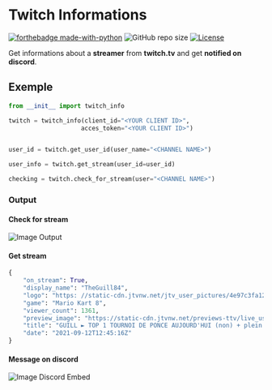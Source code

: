 # Twitch Informations

[![forthebadge made-with-python](http://ForTheBadge.com/images/badges/made-with-python.svg)](https://www.python.org/)
![GitHub repo size](https://img.shields.io/github/repo-size/feytus/twitch-feeder?style=for-the-badge&logo=appveyor)
[![License](https://img.shields.io/github/license/feytus/neptunbot?style=for-the-badge)](https://github.com/feytus/twitch-info/blob/master/LICENSE)


Get informations about a **streamer** from **twitch.tv** and get **notified on discord**.

## Exemple

```python
from __init__ import twitch_info

twitch = twitch_info(client_id="<YOUR CLIENT ID>", 
                    acces_token="<YOUR CLIENT ID>")


user_id = twitch.get_user_id(user_name="<CHANNEL NAME>")

user_info = twitch.get_stream(user_id=user_id)

checking = twitch.check_for_stream(user="<CHANNEL NAME>")
```

### Output

#### Check for stream

![Image Output](https://i.imgur.com/E3jhT08.png)

#### Get stream

```python
{
    "on_stream": True,
    "display_name": "TheGuill84",
    "logo": "https: //static-cdn.jtvnw.net/jtv_user_pictures/4e97c3fa121d46d3-profile_image-300x300.png",
    "game": "Mario Kart 8",
    "viewer_count": 1361,
    "preview_image": "https://static-cdn.jtvnw.net/previews-ttv/live_user_theguill84-640x360.jpg",
    "title": "GUILL ► TOP 1 TOURNOI DE PONCE AUJOURD'HUI (non) + plein d'UHC ! - !planning !subgoal !scenario",
    "date": "2021-09-12T12:45:16Z"
}
```

#### Message on discord

![Image Discord Embed](https://i.imgur.com/Kd6Spvj.png)
